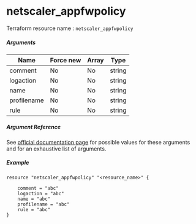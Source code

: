 # netscaler_appfwpolicy

Terraform resource name : ```netscaler_appfwpolicy```

##### Arguments

| Name | Force new | Array | Type |
|----|----|----|----|
|comment|No|No|string|
|logaction|No|No|string|
|name|No|No|string|
|profilename|No|No|string|
|rule|No|No|string|

##### Argument Reference

See [official documentation page](https://developer-docs.citrix.com/projects/netscaler-nitro-api/en/11.0/configuration/application-firewall/appfwpolicy/appfwpolicy/) for possible values for these arguments and for an exhaustive list of arguments.

##### Example

```
resource "netscaler_appfwpolicy" "<resource_name>" {

    comment = "abc"
    logaction = "abc"
    name = "abc"
    profilename = "abc"
    rule = "abc"
}
```

